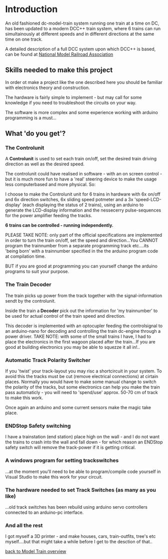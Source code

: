 # Introduction
<!DOCTYPE html>

<head>
    <meta charset="UTF-8" />
    
</head>
<body>
<p>
An old fashioned dc-model-train system running one train at a time on DC, has been updated to a modern DCC++ train system, where 6 trains can run simultainously at different speeds and in different directions at the same time on one track.
</p>     
<p>A detailed description of a full DCC system upon which DCC++ is based, can be found at <a href="https://www.nmra.org/index-nmra-standards-and-recommended-practices">National Model Railroad Association</a></p>

<h2>Skills needed to make this project</h2>
<p>In order ot make a project like the one described here you should be familiar with electronics theory and construction. </p>
</p>The hardware is fairly simple to implement - but may call for some knowledge if you need to troubleshoot the circuits on your way.</p>
<p>The software is more complex and some experience working with arduino programming is a must...</p>

<h2>What 'do you get'?</h2>
<h3>The Controlunit</h3>
<p>A <b>Controlunit</b> is used to set each train on/off, set the desired train driving direction as well as the desired speed.</p>
The controlunit could have realised in software - with an on screen control - but it is much more fun to have a 'real' steering device to make the usage less computerbased and more physical. So: 
<p>I choose to make the Controlunit unit for 6 trains in hardware with 6x on/off and 6x direction switches, 6x sliding speed potmeter and a 3x 'speed-LCD-display' (each displaying the status of 2 trains), using an arduino to generate the LCD-display information and the nessecerry pulse-sequences for the power amplifier feeding the tracks.</p>
<p><b>6 trains can be controlled - running independently.</b></p>
<p>PLEASE TAKE NOTE: only part of the official specifications are implemented in order to turn the train on/off, set the speed and direction...You CANNOT program the trainnumber from a separate programming track etc....its 'being born' with a trainnumber specified in the the arduino program code at compilation time.</p>
<p>BUT if you are good at programming you can yourself change the arduino programs to suit your purpose.</p>

<h3>The Train Decoder</h3>
<p>The train picks up power from the track together with the signal-information sendt by the controlunit.</p>
<p>Inside the train a<b> Decoder</b> pick out the information for 'my trainnumber' to be used for actual control of the train speed and direction.</p>
<p>This decoder is implemented with an optocupler feeding the controlsignal to an arduino-nano for decoding and controlling the train dc-engine through a power driver. TAKE NOTE: with some of the small trains I have, I had to place the electronics in the first wagoon placed after the train...If you are good at building electronics you may be able to squezze it all in!.. </p>

<h3>Automatic Track Polarity Switcher</h3>
<p>If you 'twist' your track-layout you may risc a shortcircuit in your system. To avoid this the tracks must be cut (remove electrical connections) at cirtain places. Normally you would have to make some manual change to switch the polarity of the tracks, but some electronics can help you make the train pass automaticly - you will need to 'spend/use' approx. 50-70 cm of track to make this work.</p>
<p>Once again an arduino and some current sensors make the magic take place.</p>

<h3>ENDStop Safety switching</h3>
<p>I have a trainstation (end station) place high on the wall - and I do not want the trains to crash into the wall and fall down - for which reason an ENDStop safety switch will remove the track-power if it is getting critical.</p>

<h3>A windows program for setting trackswitches</h3>
...at the moment you'll need to be able to program/compile code yourself in Visual Studio to make this work for your circuit.

<h3>The hardware needed to set Track Switches (as many as you like)</h3>
...old track switches has been rebuild using arduino servo controllers connected to an arduino-pc interface.

<h3>And all the rest</h3>
<p>I got myself a 3D printer - and make houses, cars, train-outfits, tree's etc myself....but that might take a while before I get to the desction of that..</p>
<p>
</p>
<p><a href="../ModelTrain/README.md">back to Model Train overview</a></p> 
</body>
</html>